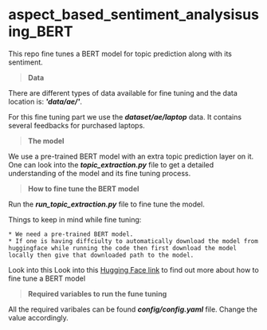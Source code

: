 # aspect_based_sentiment_analysisusing_BERT

This repo fine tunes a BERT model for topic prediction along with its sentiment.

> **Data**

There are different types of data available for fine tuning and the data location is: **_'data/ae/'_**.

For this fine tuning part we use the **_dataset/ae/laptop_** data. It contains several feedbacks for purchased laptops.

> **The model**

We use a pre-trained BERT model with an extra topic prediction layer on it. One can look into the **_topic_extraction.py_** file to get a detailed understanding of the model and its fine tuning process. 

> **How to fine tune the BERT model**

Run the **_run_topic_extraction.py_** file to fine tune the model.

Things to keep in mind while fine tuning:
```
* We need a pre-trained BERT model. 
* If one is having diffciulty to automatically download the model from huggingface while running the code then first download the model locally then give that downloaded path to the model.
```
Look into this Look into this [Hugging Face link](https://huggingface.co/docs/transformers/training) to find out more about how to fine tune a BERT model

> **Required variables to run the fune tuning**

All the required varibales can be found **_config/config.yaml_** file. Change the value accordingly.
